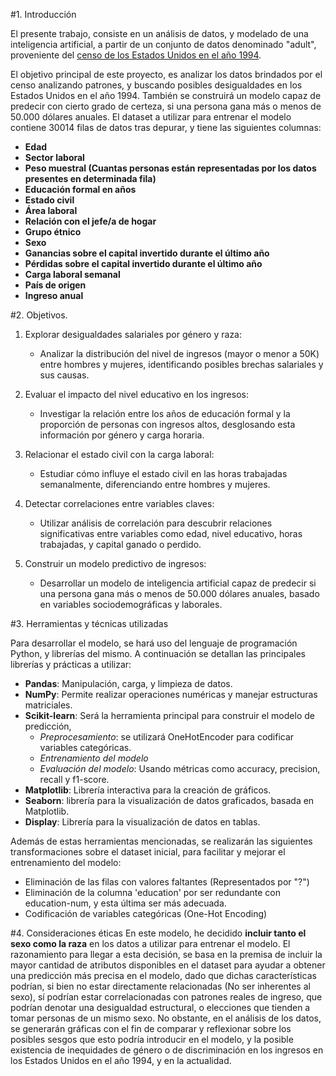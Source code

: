 #1. Introducción

El presente trabajo, consiste en un análisis de datos, y modelado de una inteligencia artificial, a partir de un conjunto de datos denominado "adult", proveniente del [censo de los Estados Unidos en el año 1994](https://archive.ics.uci.edu/dataset/2/adult).

El objetivo principal de este proyecto, es analizar los datos brindados por el censo analizando patrones, y buscando posibles desigualdades en los Estados Unidos en el año 1994. También se construirá un modelo capaz de predecir con cierto grado de certeza, si una persona gana más o menos de 50.000 dólares anuales. El dataset a utilizar para entrenar el modelo contiene 30014 filas de datos tras depurar, y tiene las siguientes columnas:

*   **Edad**
*   **Sector laboral**
*   **Peso muestral (Cuantas personas están representadas por los datos presentes en determinada fila)**
*   **Educación formal en años**
*   **Estado civil**
*   **Área laboral**
*   **Relación con el jefe/a de hogar**
*   **Grupo étnico**
*   **Sexo**
*   **Ganancias sobre el capital invertido durante el último año**
*   **Pérdidas sobre el capital invertido durante el último año**
*   **Carga laboral semanal**
*   **País de origen**
*   **Ingreso anual**



#2. Objetivos.

1. Explorar desigualdades salariales por género y raza:
    * Analizar la distribución del nivel de ingresos (mayor o menor a 50K) entre hombres y mujeres, identificando posibles brechas salariales y sus causas.

2. Evaluar el impacto del nivel educativo en los ingresos:
    * Investigar la relación entre los años de educación formal y la proporción de personas con ingresos altos, desglosando esta información por género y carga horaria.

3. Relacionar el estado civil con la carga laboral:
    * Estudiar cómo influye el estado civil en las horas trabajadas semanalmente, diferenciando entre hombres y mujeres.

4. Detectar correlaciones entre variables claves:
    * Utilizar análisis de correlación para descubrir relaciones significativas entre variables como edad, nivel educativo, horas trabajadas, y capital ganado o perdido.

5. Construir un modelo predictivo de ingresos:
    * Desarrollar un modelo de inteligencia artificial capaz de predecir si una persona gana más o menos de 50.000 dólares anuales, basado en variables sociodemográficas y laborales.





#3. Herramientas y técnicas utilizadas

Para desarrollar el modelo, se hará uso del lenguaje de programación Python, y librerías del mismo.
A continuación se detallan las principales librerías y prácticas a utilizar:


*   **Pandas**: Manipulación, carga, y limpieza de datos.
*   **NumPy**: Permite realizar operaciones numéricas y manejar estructuras matriciales.
*   **Scikit-learn**: Será la herramienta principal para construir el modelo de predicción,
    *   *Preprocesamiento*: se utilizará OneHotEncoder para codificar variables categóricas.
    *   *Entrenamiento del modelo*
    *   *Evaluación del modelo*: Usando métricas como accuracy, precision, recall y f1-score.
*   **Matplotlib**: Librería interactiva para la creación de gráficos.
*   **Seaborn**: librería para la visualización de datos graficados, basada en Matplotlib.
*   **Display**: Librería para la visualización de datos en tablas.

Además de estas herramientas mencionadas, se realizarán las siguientes transformaciones sobre el dataset inicial, para facilitar y mejorar el entrenamiento del modelo:


*   Eliminación de las filas con valores faltantes (Representados por "?")
*   Eliminación de la columna 'education' por ser redundante con education-num, y esta última ser más adecuada.
*   Codificación de variables categóricas (One-Hot Encoding)



#4. Consideraciones éticas
En este modelo, he decidido **incluir tanto el sexo como la raza** en los datos a utilizar para entrenar el modelo. El razonamiento para llegar a esta decisión, se basa en la premisa de incluir la mayor cantidad de atributos disponibles en el dataset para ayudar a obtener una predicción más precisa en el modelo, dado que dichas características podrían, si bien no estar directamente relacionadas (No ser inherentes al sexo), sí podrían estar correlacionadas con patrones reales de ingreso, que podrían denotar una desigualdad estructural, o elecciones que tienden a tomar personas de un mismo sexo.
No obstante, en el análisis de los datos, se generarán gráficas con el fin de comparar y reflexionar sobre los posibles sesgos que esto podría introducir en el modelo, y la posible existencia de inequidades de género o de discriminación en los ingresos en los Estados Unidos en el año 1994, y en la actualidad.
